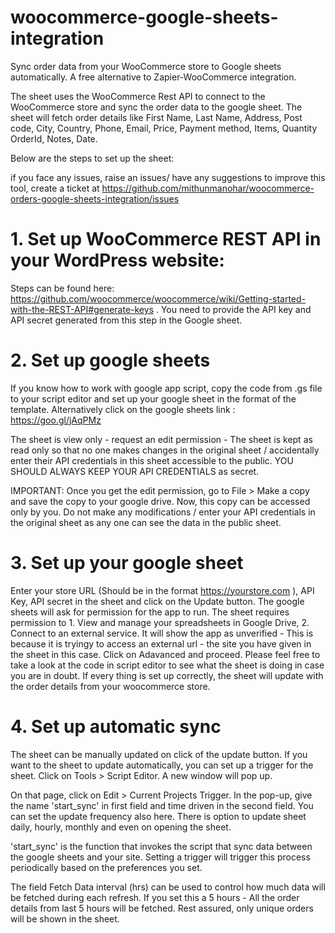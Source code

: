 # woocommerce-google-sheets-integration
Sync order data from your WooCommerce store to Google sheets automatically. A free alternative to Zapier-WooCommerce integration.

The sheet uses the WooCommerce Rest API to connect to the WooCommerce store and sync the order data to the google sheet. The sheet will fetch order details like First Name, Last Name, Address, Post code, City, Country, Phone, Email, Price, Payment method, Items, Quantity    OrderId, Notes, Date.

Below are the steps to set up the sheet:

if you face any issues, raise an issues/ have any suggestions to improve this tool, create a ticket at https://github.com/mithunmanohar/woocommerce-orders-google-sheets-integration/issues

# 1. Set up WooCommerce REST API in your WordPress website:

Steps can be found here: https://github.com/woocommerce/woocommerce/wiki/Getting-started-with-the-REST-API#generate-keys . You need to provide the API key and API secret generated from this step in the Google sheet.

# 2. Set up google sheets
If you know how to work with google app script, copy the code from .gs file to your script editor and set up your google sheet in the format of the template. Alternatively click on the google sheets link : https://goo.gl/jAqPMz

The sheet is view only - request an edit permission - The sheet is kept as read only so that no one makes changes in the original sheet / accidentally enter their API credentials in this sheet accessible to the public. YOU SHOULD ALWAYS KEEP YOUR API CREDENTIALS as secret.

IMPORTANT: Once you get the edit permission, go to File > Make a copy and save the copy to your google drive. Now, this copy can be accessed only by you. Do not make any modifications / enter your API credentials in the original sheet as any one can see the data in the public sheet.

# 3. Set up your google sheet

Enter your store URL (Should be in the format https://yourstore.com ), API Key, API secret in the sheet and click on the Update button. The google sheets will ask for permission for the app to run. The sheet requires permission to 1. View and manage your spreadsheets in Google Drive, 2. Connect to an external service. It will show the app as unverified - This is because it is tryingy to access an external url - the site you have given in the sheet in this case. Click on Adavanced and proceed. Please feel free to take a look at the code in script editor to see what the sheet is doing in case you are in doubt. 
If every thing is set up correctly, the sheet will update with the order details from your woocommerce store.

# 4. Set up automatic sync 

The sheet can be manually updated on click of the update button. If you want to the sheet to update automatically, you can set up a trigger for the sheet. 
Click on Tools > Script Editor. A new window will pop up. 

On that page, click on Edit > Current Projects Trigger. In the pop-up, give the name 'start_sync' in first field and time driven in the second field. You can set the update frequency also here. There is option to update sheet daily, hourly, monthly and even on opening the sheet.

'start_sync' is the function that invokes the script that sync data between the google sheets and your site. Setting a trigger will trigger this process periodically based on the preferences you set.

The field Fetch Data interval (hrs) can be used to control how much data will be fetched during each refresh. If you set this a 5 hours - All the order details from last 5 hours will be fetched. Rest assured, only unique orders will be shown in the sheet.

